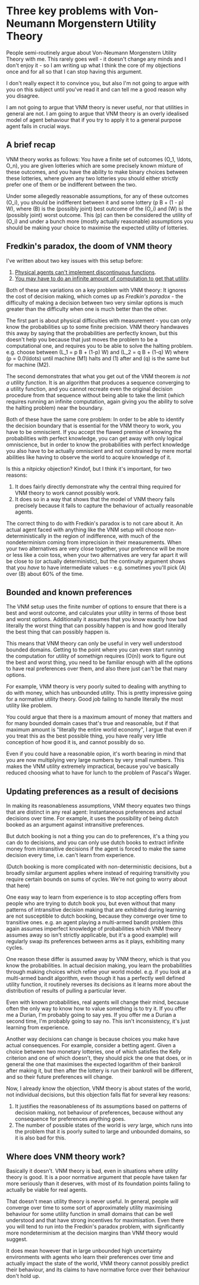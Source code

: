 # Three key problems with Von-Neumann Morgenstern Utility Theory

People semi-routinely argue about Von-Neumann Morgenstern Utility Theory with me.
This rarely goes well - it doesn't change any minds and I don't enjoy it - so I am writing up what I think the core of my objections once and for all so that I can stop having this argument.

I don't really expect it to convince you, but also I'm not going to argue with you on this subject until you've read it and can tell me a good reason why you disagree.

I am not going to argue that VNM theory is never useful, nor that utilities in general are not. I am going to argue that VNM theory is an overly idealised model of agent behaviour that if you try to apply it to a general purpose agent fails in crucial ways.

## A brief recap

VNM theory works as follows: You have a finite set of outcomes \(O_1, \ldots, O_n\), you are given lotteries which are some precisely known mixture of these outcomes, and you have the ability to make binary choices between these lotteries, where given any two lotteries you should either strictly prefer one of them or be indifferent between the two.

Under some allegedly reasonable assumptions, for any of these outcomes \(O_i\), you should be indifferent between it and some lottery \(p B + (1 - p) W\), where \(B\) is the (possibly joint) best outcome of the \(O_i\) and \(W\) is the (possibly joint) worst outcome. This \(p\) can then be considered the utility of \(O_i\) and under a bunch more (mostly actually reasonable) assumptions you should be making your choice to maximise the expected utility of lotteries.

## Fredkin's paradox, the doom of VNM theory

I've written about two key issues with this setup before:

1. [Physical agents can't implement discontinuous functions](https://notebook.drmaciver.com/posts/2018-09-09-21:02.html).
2. [You may have to do an infinite amount of computation to get that utility](https://notebook.drmaciver.com/posts/2021-06-07-06:51.html).

Both of these are variations on a key problem with VNM theory: It ignores the cost of decision making, which comes up as *Fredkin's paradox* - the difficulty of making a decision between two very similar options is much greater than the difficulty when one is much better than the other.

The first part is about physical difficulties with measurement - you can only know the probabilities up to some finite precision.
VNM theory handwaves this away by saying that the probabilities are perfectly known, but this doesn't help you because that just moves the problem to be a computational one, and requires you to be able to solve the halting problem.
e.g. choose between \(L_1 = p B + (1-p) W\) and \(L_2 = q B + (1-q) W\) where \(p = 0.0\ldots\) until machine \(M1\) halts and \(1\) after and \(q\) is the same but for machine \(M2\).

The second demonstrates that what you get out of the VNM theorem *is not a utility function*. It is an algorithm that produces a sequence converging to a utility function, and you cannot recreate even the original decision procedure from that sequence without being able to take the limit (which requires running an infinite computation, again giving you the ability to solve the halting problem) near the boundary.

Both of these have the same core problem: In order to be able to identify the decision boundary that is essential for the VNM theory to work, you have to be omniscient. If you accept the flawed premise of knowing the probabilities with perfect knowledge, you can get away with only logical omniscience, but in order to know the probabilities with perfect knowledge you also have to be actually omniscient and not constrained by mere mortal abilities like having to observe the world to acquire knowledge of it.

Is this a nitpicky objection? Kindof, but I think it's important, for two reasons:

1. It does fairly directly demonstrate why the central thing required for VNM theory to work cannot possibly work.
2. It does so in a way that shows that the model of VNM theory fails precisely because it fails to capture the behaviour of actually reasonable agents.

The correct thing to do with Fredkin's paradox is to not care about it. An actual agent faced with anything like the VNM setup will choose non-deterministically in the region of indifference, with much of the nondeterminism coming from imprecision in their measurements. When your two alternatives are very close together, your preference will be more or less like a coin toss, when your two alternatives are very far apart it will be close to (or actually deterministic), but the continuity argument shows that you *have* to have intermediate values - e.g. sometimes you'll pick \(A\) over \(B\) about 60% of the time.

## Bounded and known preferences

The VNM setup uses the finite number of options to ensure that there is a best and worst outcome, and calculates your utility in terms of those best and worst options. Additionally it assumes that you know exactly how bad literally the worst thing that can possibly happen is and how good literally the best thing that can possibly happen is.

This means that VNM theory can only be useful in very well understood bounded domains. Getting to the point where you can even start running the computation for utility of somethign requires \(O(n)\) work to figure out the best and worst thing, you need to be familiar enough with all the options to have real preferences over them, and also there just can't be that many options.

For example, VNM theory is very poorly suited to dealing with anything to do with money, which has unbounded utility. This is pretty impressive going for a normative utility theory. Good job failing to handle literally the most utility like problem.

You could argue that there is a maximum amount of money that matters and for many bounded domain cases that's true and reasonable, but if that maximum amount is "literally the entire world economy", I argue that even if you treat this as the best possible thing, you have really very little conception of how good it is, and cannot possibly do so.

Even if you could have a reasonable opion, it's worth bearing in mind that you are now multiplying very large numbers by very small numbers. This makes the VNM utility extremely impractical, because you've basically reduced choosing what to have for lunch to the problem of Pascal's Wager.

## Updating preferences as a result of decisions

In making its reasonableness assumptions, VNM theory equates two things that are distinct in any real agent: Instantaneous preferences and actual decisions over time. For example, it uses the possibility of being dutch booked as an argument against intransitive preferences.

But dutch booking is not a thing you can do to preferences, it's a thing you can do to decisions, and you can only use dutch books to extract infinite money from intransitive decisions if the agent is forced to make the same decision every time, i.e. can't learn from experience.

(Dutch booking is more complicated with non-deterministic decisions, but a broadly similar argument applies where instead of requiring transitivity you require certain bounds on sums of cycles. We're not going to worry about that here)

One easy way to learn from experience is to stop accepting offers from people who are trying to dutch book you, but even without that many patterns of intransitive decision making that are exhibited during learning are not susceptible to dutch booking, because they converge over time to transitive ones. e.g. an agent playing a multi-armed bandit problem (this again assumes imperfect knowledge of probabilities which VNM theory assumes away so isn't strictly applicable, but it's a good example) will regularly swap its preferences between arms as it plays, exhibiting many cycles.

One reason these differ is assumed away by VNM theory, which is that you know the probabilities. In actual decision making, you learn the probabilities through making choices which refine your world model. e.g. if you look at a multi-armed bandit algorithm, even though it has a perfectly well defined utility function, it routinely reverses its decisions as it learns more about the distribution of results of pulling a particular lever.

Even with known probabilities, real agents will change their mind, because often the only way to know how to value something is to try it. If you offer me a Durian, I'm probably going to say yes. If you offer me a Durian a second time, I'm probably going to say no. This isn't inconsistency, it's just learning from experience.

Another way decisions can change is because choices you make have actual consequences. For example, consider a betting agent. Given a choice between two monetary lotteries, one of which satisfies the Kelly criterion and one of which doesn't, they should pick the one that does, or in general the one that maximises the expected logarithm of their bankroll after making it, but then after the lottery is run their bankroll will be different, and so their future preferences will change.

Now, I already know the objection, VNM theory is about states of the world, not individual decisions, but this objection falls flat for several key reasons:

1. It justifies the reasonableness of its assumptions based on patterns of decision making, not behaviour of preferences, because without any consequence for preferences anything goes.
2. The number of possible states of the world is *very* large, which runs into the problem that it is poorly suited to large and unbounded domains, so it is also bad for this.

## Where does VNM theory work?

Basically it doesn't. VNM theory is bad, even in situations where utility theory is good.
It is a poor normative argument that people have taken far more seriously than it deserves, with most of its foundation points failing to actually be viable for real agents.

That doesn't mean utility theory is never useful.
In general, people *will* converge over time to some sort of approximately utility maximising behaviour for some utility function in small domains that can be well understood and that have strong incentives for maximisation. Even there you will tend to run into the Fredkin's paradox problem, with significantly more nondeterminism at the decision margins than VNM theory would suggest.

It does mean however that in large unbounded high uncertainty environments with agents who learn their preferences over time and actually impact the state of the world, VNM theory cannot possibly predict their behaviour, and its claims to have normative force over their behaviour don't hold up.
